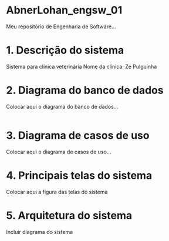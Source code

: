 # AbnerLohan_engsw_01

Meu repositório de Engenharia de Software...

# 1. Descrição do sistema

Sistema para clínica veterinária
Nome da clínica: Zé Pulguinha

# 2. Diagrama do banco de dados

Colocar aqui o diagrama do banco de dados...

![]()

# 3. Diagrama de casos de uso

Colocar aqui o diagrama de casos de uso...
![]()

# 4. Principais telas do sistema

Colocar aqui a figura das telas do sistema
![]()

# 5. Arquitetura do sistema

Incluir diagrama do sistema
![]()